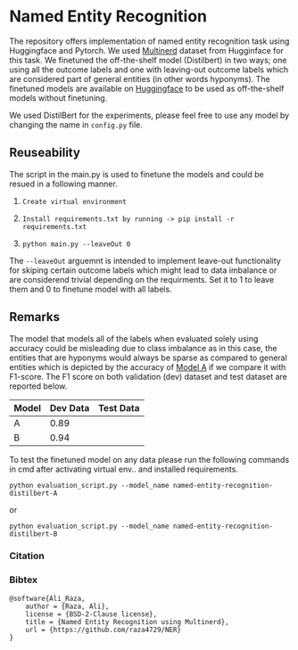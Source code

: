 # Named Entity Recognition

The repository offers implementation of named entity recognition task using Huggingface and Pytorch. We used [Multinerd](https://huggingface.co/datasets/Babelscape/multinerd?row=0) dataset from Hugginface for this task. We finetuned the off-the-shelf model (Distilbert) in two ways; one using all the outcome labels and one with leaving-out outcome labels which are considered part of general entities (in other words hyponyms).  The finetuned models are available on [Huggingface](https://huggingface.co/imrazaa) to be used as off-the-shelf models without finetuning. 

We used DistilBert for the experiments, please feel free to use any model by changing the name in `config.py` file. 
## Reuseability

The script in the main.py is used to finetune the models and could be resued in a following manner. 

1. ```Create virtual environment```

2. ```Install requirements.txt by running -> pip install -r requirements.txt```

3. ```python main.py --leaveOut 0```

The `--leaveOut` arguemnt is intended to implement leave-out functionality for skiping certain outcome labels which might lead to data imbalance or are considerend trivial depending on the requirments. Set it to 1 to leave them and 0 to finetune model with all labels.

## Remarks 

The model that models all of the labels when evaluated solely using accuracy could be misleading due to class imbalance as in this case, the entities that are hyponyms would always be sparse as compared to general entities which is depicted by the accuracy of [Model A](https://huggingface.co/imrazaa/named-entity-recognition-distilbert-A) if we compare it with F1-score. The F1 score on both validation (dev) dataset and test dataset are reported below.

| Model | Dev Data | Test Data |
| ----- | -------- | --------- |
| A     |  0.89    |           |
| B     |  0.94    |           |


To test the finetuned model on any data please run the following commands in cmd after activating virtual env.. and installed requirements. 

```python evaluation_script.py --model_name named-entity-recognition-distilbert-A```

or 

```python evaluation_script.py --model_name named-entity-recognition-distilbert-B```


### Citation 
### Bibtex
```
@software{Ali_Raza,
    author = {Raza, Ali},
    license = {BSD-2-Clause license},
    title = {Named Entity Recognition using Multinerd},
    url = {https://github.com/raza4729/NER}
}
```